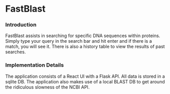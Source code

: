 # FastBlast

### Introduction

FastBlast assists in searching for specific DNA sequences within proteins. Simply type your query in the search bar and hit enter and if there is a match, you will see it. There is also a history table to view the results of past searches.

### Implementation Details

The application consists of a React UI with a Flask API. All data is stored in a sqlite DB. The application also makes use of a local BLAST DB to get around the ridiculous slowness of the NCBI API.
